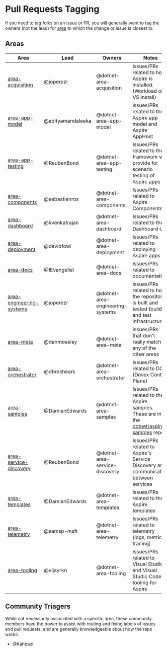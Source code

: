 # Pull Requests Tagging

If you need to tag folks on an issue or PR, you will generally want to tag the owners (not the lead) for [area](#areas) to which the change or issue is closest to.

## Areas

| Area                      | Lead                 | Owners                            | Notes                                                                                             |
|---------------------------|----------------------|-----------------------------------|---------------------------------------------------------------------------------------------------|
| [area-acquisition](https://github.com/dotnet/aspire/issues?q=is%3Aopen+is%3Aissue+label%3Aarea-acquisition)          | @joperezr            | @dotnet-area-acquisition          | Issues/PRs related to how Aspire is installed. (Workload or VS Install)                           |
| [area-app-model](https://github.com/dotnet/aspire/issues?q=is%3Aopen+is%3Aissue+label%3Aarea-app-model)            | @adityamandaleeka    | @dotnet-area-app-model            | Issues/PRs related to the Aspire app model and Aspire AppHost                                     |
| [area-app-testing](https://github.com/dotnet/aspire/issues?q=is%3Aopen+is%3Aissue+label%3Aarea-app-testing)          | @ReubenBond          | @dotnet-area-app-testing          | Issues/PRs related to the framework we provide for scenario testing of Aspire apps                |
| [area-components](https://github.com/dotnet/aspire/issues?q=is%3Aopen+is%3Aissue+label%3Aarea-components)           | @sebastienros        | @dotnet-area-components           | Issues/PRs related to Aspire Components                                                           |
| [area-dashboard](https://github.com/dotnet/aspire/issues?q=is%3Aopen+is%3Aissue+label%3Aarea-dashboard)            | @kvenkatrajan        | @dotnet-area-dashboard            | Issues/PRs related to the Dashboard UI                                                            |
| [area-deployment](https://github.com/dotnet/aspire/issues?q=is%3Aopen+is%3Aissue+label%3Aarea-deployment)           | @davidfowl           | @dotnet-area-deployment           | Issues/PRs related to deploying Aspire apps                                                       |
| [area-docs](https://github.com/dotnet/aspire/issues?q=is%3Aopen+is%3Aissue+label%3Aarea-docs)                 | @IEvangelist         | @dotnet-area-docs                 | Issues/PRs related to documentation                                                               |
| [area-engineering-systems](https://github.com/dotnet/aspire/issues?q=is%3Aopen+is%3Aissue+label%3Aarea-engineering-systems)  | @joperezr            | @dotnet-area-engineering-systems  | Issues/PRs related to how the repository is built and tested (build and test infrastructure)                          |
| [area-meta](https://github.com/dotnet/aspire/issues?q=is%3Aopen+is%3Aissue+label%3Aarea-meta)                 | @danmoseley          | @dotnet-area-meta                 | Issues/PRs that don't really match any of the other areas                                         |
| [area-orchestrator](https://github.com/dotnet/aspire/issues?q=is%3Aopen+is%3Aissue+label%3Aarea-orchestrator)         | @dbreshears          | @dotnet-area-orchestrator         | Issues/PRs related to DCP (Devex Control Plane)                                                   |
| [area-samples](https://github.com/dotnet/aspire-samples/issues?q=is%3Aopen+is%3Aissue+label%3Aarea-samples)              | @DamianEdwards       | @dotnet-area-samples              | Issues/PRs related to the Aspire samples. These are in the [dotnet/aspire-samples](https://github.com/dotnet/aspire-samples) repo.                                                        |
| [area-service-discovery](https://github.com/dotnet/aspire/issues?q=is%3Aopen+is%3Aissue+label%3Aarea-service-discovery)    | @ReubenBond          | @dotnet-area-service-discovery    | Issues/PRs related to Aspire's Service Discovery and communication between services               |
| [area-templates](https://github.com/dotnet/aspire/issues?q=is%3Aopen+is%3Aissue+label%3Aarea-templates)            | @DamianEdwards       | @dotnet-area-templates            | Issues/PRs related to the Aspire templates                                                        |
| [area-telemetry](https://github.com/dotnet/aspire/issues?q=is%3Aopen+is%3Aissue+label%3Aarea-telemetry)            | @samsp-msft          | @dotnet-area-telemetry            | Issues/PRs related to telemetry (logs, metrics, tracing)                                          |
| [area-tooling](https://github.com/dotnet/aspire/issues?q=is%3Aopen+is%3Aissue+label%3Aarea-tooling)              | @vijayrkn            | @dotnet-area-tooling              | Issues/PRs related to Visual Studio and Visual Studio Code tooling for Aspire                    |

## Community Triagers

While not necessarily associated with a specific area, these community members have the power to assist with routing and fixing labels of issues and pull requests, and are generally knowledgeable about how the repo works:

* @Kahbazi
